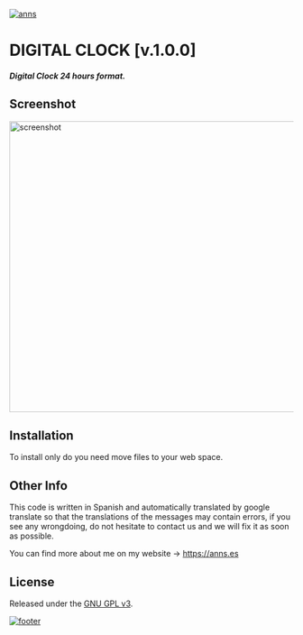 <!-- HEADER -->
<a href="https://anns.es"> <img src="http://git.anns.es/img/git-head.png" alt="anns"> </a>

<!-- TITLE -->
# DIGITAL CLOCK [v.1.0.0]

<!-- DESCRIPTION -->
#### *Digital Clock 24 hours format.*


<!-- ABOUT APP -->
## Screenshot
<img src="http://git.anns.es/digital_clock/library/img/screenshot.png" alt="screenshot" width="516px">


<!-- INSTALLATION -->
## Installation

To install only do you need move files to your web space.


<!-- OTHER INFO -->
## Other Info

This code is written in Spanish and automatically translated by google translate so that the translations of the messages may contain errors, if you see any wrongdoing, do not hesitate to contact us and we will fix it as soon as possible.

You can find more about me on my website → <a href="https://anns.es">https://anns.es</a>


<!-- LICENCE -->
## License

Released under the [GNU GPL v3](LICENSE).



<!-- FOOTER -->
<a href="https://anns.es"> <img src="http://git.anns.es/img/git-footer.png" alt="footer"> </a>
